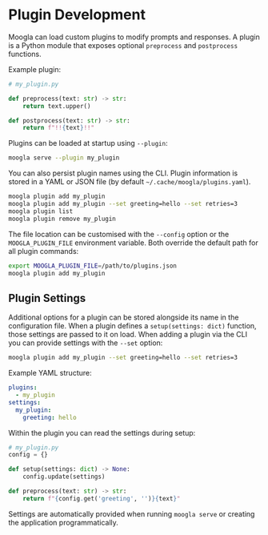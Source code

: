 # Plugin Development

Moogla can load custom plugins to modify prompts and responses. A plugin
is a Python module that exposes optional `preprocess` and `postprocess`
functions.

Example plugin:

```python
# my_plugin.py

def preprocess(text: str) -> str:
    return text.upper()

def postprocess(text: str) -> str:
    return f"!!{text}!!"
```

Plugins can be loaded at startup using `--plugin`:

```bash
moogla serve --plugin my_plugin
```

You can also persist plugin names using the CLI. Plugin information is stored in
a YAML or JSON file (by default `~/.cache/moogla/plugins.yaml`).

```bash
moogla plugin add my_plugin
moogla plugin add my_plugin --set greeting=hello --set retries=3
moogla plugin list
moogla plugin remove my_plugin
```

The file location can be customised with the `--config` option or the
`MOOGLA_PLUGIN_FILE` environment variable. Both override the default
path for all plugin commands:

```bash
export MOOGLA_PLUGIN_FILE=/path/to/plugins.json
moogla plugin add my_plugin
```

## Plugin Settings

Additional options for a plugin can be stored alongside its name in the
configuration file. When a plugin defines a `setup(settings: dict)` function,
those settings are passed to it on load. When adding a plugin via the CLI you
can provide settings with the `--set` option:

```bash
moogla plugin add my_plugin --set greeting=hello --set retries=3
```

Example YAML structure:

```yaml
plugins:
  - my_plugin
settings:
  my_plugin:
    greeting: hello
```

Within the plugin you can read the settings during setup:

```python
# my_plugin.py
config = {}

def setup(settings: dict) -> None:
    config.update(settings)

def preprocess(text: str) -> str:
    return f"{config.get('greeting', '')}{text}"
```

Settings are automatically provided when running `moogla serve` or creating the
application programmatically.

